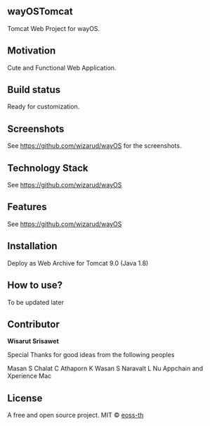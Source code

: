 ## wayOSTomcat
Tomcat Web Project for wayOS.

## Motivation
Cute and Functional Web Application.

## Build status
Ready for customization.

## Screenshots

See https://github.com/wizarud/wayOS for the screenshots.

## Technology Stack

See https://github.com/wizarud/wayOS

## Features

See https://github.com/wizarud/wayOS

## Installation

Deploy as Web Archive for Tomcat 9.0 (Java 1.8)

## How to use?
To be updated later

## Contributor

**Wisarut Srisawet**

Special Thanks for good ideas from the following peoples

Masan S
Chalat C
Athaporn K
Wasan S
Naravalt L
Nu Appchain
and Xperience Mac

## License
A free and open source project.
MIT © [eoss-th]()